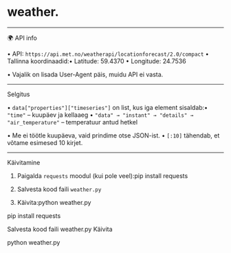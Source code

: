 # weather.

---

🌍 API info

• API: `https://api.met.no/weatherapi/locationforecast/2.0/compact`
• Tallinna koordinaadid:• Latitude: 59.4370
• Longitude: 24.7536

• Vajalik on lisada User-Agent päis, muidu API ei vasta.

---

 Selgitus

• `data["properties"]["timeseries"]` on list, kus iga element sisaldab:• `"time"` – kuupäev ja kellaaeg
• `"data" → "instant" → "details" → "air_temperature"` – temperatuur antud hetkel

• Me ei töötle kuupäeva, vaid prindime otse JSON-ist.
• `[:10]` tähendab, et võtame esimesed 10 kirjet.


---

Käivitamine

1. Paigalda `requests` moodul (kui pole veel):pip install requests

2. Salvesta kood faili `weather.py`
3. Käivita:python weather.py

pip install requests

Salvesta kood faili weather.py
Käivita

python weather.py


